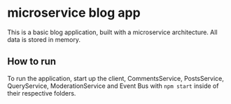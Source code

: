 # microservice blog app

This is a basic blog application, built with a microservice architecture.
All data is stored in memory.

## How to run

To run the application, start up the client, CommentsService, PostsService, QueryService, ModerationService and Event Bus with ```npm start``` inside of their respective folders.